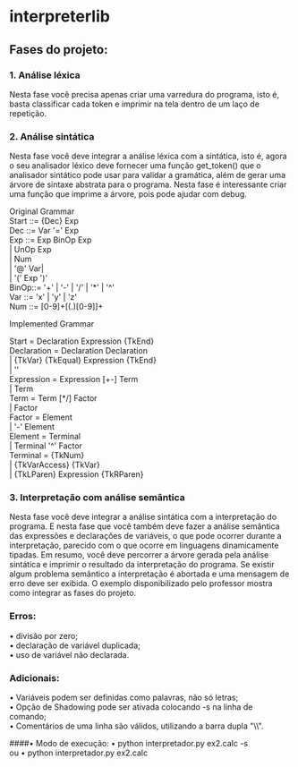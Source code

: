# interpreterlib

## Fases do projeto:

### 1. Análise léxica
Nesta fase você precisa apenas criar uma varredura do programa, isto é, basta classificar cada token e imprimir na tela dentro de um laço de repetição.

### 2. Análise sintática
Nesta fase você deve integrar a análise léxica com a sintática, isto é, agora o seu analisador léxico deve fornecer uma função get_token() que o analisador sintático pode usar para validar a gramática, além de gerar uma árvore de sintaxe abstrata para o programa. Nesta fase é interessante criar uma função que imprime a árvore, pois pode ajudar com debug.

Original Grammar  
 Start ::= {Dec} Exp  
 Dec  ::= Var '=' Exp  
 Exp  ::= Exp BinOp Exp  
		  | UnOp Exp  
		  | Num  
		  | '@' Var|  
	    | '(' Exp ')'  
 BinOp::= '+' | '-' | '/' | '\*' | '^'  
 Var  ::= 'x' | 'y' | 'z'  
 Num	::= [0-9]+[(.)[0-9]]+  

 Implemented Grammar   

 Start = Declaration Expression {TkEnd}   
 Declaration = Declaration Declaration   
         | {TkVar} {TkEqual} Expression {TkEnd}   
         | ''   
 Expression = Expression [+-] Term   
         | Term   
 Term = Term [\*/] Factor   
         | Factor   
 Factor = Element   
         | '-' Element   
 Element = Terminal   
         | Terminal '^' Factor   
 Terminal = {TkNum}   
         | {TkVarAccess} {TkVar}   
         | {TkLParen} Expression {TkRParen}   


### 3. Interpretação com análise semântica
Nesta fase você deve integrar a análise sintática com a interpretação do programa. E nesta fase que você também deve fazer a análise semântica das expressões e declarações de variáveis, o que pode ocorrer durante a interpretação, parecido com o que ocorre em linguagens dinamicamente tipadas. Em resumo, você deve percorrer a árvore gerada pela análise sintática e imprimir o resultado da interpretação do programa. Se existir algum problema semântico a interpretação é abortada e uma mensagem de erro deve ser exibida. O exemplo disponibilizado pelo professor mostra como integrar as fases do projeto.

### Erros:
• divisão por zero;     
• declaração de variável duplicada;     
• uso de variável não declarada.     

### Adicionais:
• Variáveis podem ser definidas como palavras, não só letras;   
• Opção de Shadowing pode ser ativada colocando -s na linha de comando;   
• Comentários de uma linha são válidos, utilizando a barra dupla "\\\\".   

####• Modo de execução:
    • python interpretador.py ex2.calc -s      
ou  • python interpretador.py ex2.calc   
